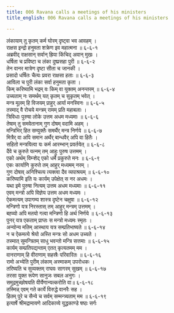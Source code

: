 ```yaml
---
title: 006 Ravana calls a meetings of his ministers
title_english: 006 Ravana calls a meetings of his ministers

---
```


<div class="audioEmbed"  caption="श्रीराम-हरिसीताराममूर्ति-घनपाठिभ्यां वचनम्" src="https://archive.org/download/Ramayana-recitation-Sriram-harisItArAmamUrti-Ghanapaati-v2/Kanda_6/Kanda_6_YK-006-Ravana_calls_a_meetings_of_his_ministers.mp3"></div>

लंकायाम् तु कृतम् कर्म घोरम् दृष्ट्वा भव आवहम् ।  
राक्षस इन्द्रो हनुमता शक्रेण इव महात्मना ॥ ६-६-१  
अब्रवीद् राक्षसान् सर्वान् ह्रिया किंचिद् अवान् मुखः ।  
धर्षिता च प्रविष्टा च लंका दुष्प्रसहा पुरी ॥ ६-६-२  
तेन वानर मात्रेण दृष्टा सीता च जानकी ।  
प्रसादो धर्षितः चैत्यः प्रवरा राक्षसा हताः ॥ ६-६-३  
आविला च पुरी लंका सर्वा हनुमता कृता ।  
किम् करिष्यामि भद्रम् वः किम् वा युक्तम् अनन्तरम् ॥ ६-६-४  
उच्यताम् नः समर्थम् यत् कृतम् च सुकृतम् भवेत् ।  
मन्त्र मूलम् हि विजयम् प्राहुर् आर्या मनस्विनः ॥ ६-६-५  
तस्माद् वै रोचये मन्त्रम् रामम् प्रति महाबलाः ।  
त्रिविधाः पुरुषा लोके उत्तम अधम मध्यमाः ॥ ६-६-६  
तेषाम् तु समवेतानाम् गुण दोषम् वदामि अहम् ।  
मन्त्रिभिर् हित सम्युक्तैः समर्थैर् मन्त्र निर्णये ॥ ६-६-७  
मित्रैर् वा अपि समान अर्थैर् बान्धवैर् अपि वा हितैः ।  
सहितो मन्त्रयित्वा यः कर्म आरम्भान् प्रवर्तयेत् ॥ ६-६-८  
दैवे च कुरुते यत्नम् तम् आहुः पुरुष उत्तमम् ।  
एको अर्थम् विम्ऱ्शेद् एको धर्मे प्रकुरुते मनः ॥ ६-६-९  
एकः कार्याणि कुरुते तम् आहुर् मध्यमम् नरम् ।  
गुण दोषाव् अनिश्चित्य त्यक्त्वा दैव व्यपाश्रयम् ॥ ६-६-१०  
करिष्यामि इति यः कार्यम् उपेक्षेत् स नर अधमः ।  
यथा इमे पुरुषा नित्यम् उत्तम अधम मध्यमाः ॥ ६-६-११  
एवम् मन्त्रो अपि विज्ञेय उत्तम अधम मध्यमः ।  
ऐकमत्यम् उपागम्य शास्त्र दृष्टेन चक्षुषा ॥ ६-६-१२  
मन्त्रिणो यत्र निरस्तास् तम् आहुर् मन्त्रम् उत्तमम् ।  
बह्व्यो अपि मतयो गत्वा मन्त्रिणो हि अर्थ निर्णये ॥ ६-६-१३  
पुनर् यत्र एकताम् प्राप्तः स मन्त्रो मध्यमः स्मृतः ।  
अन्योन्य मतिम् आस्थाय यत्र सम्प्रतिभाष्यते ॥ ६-६-१४  
न च ऐकमत्ये श्रेयो अस्ति मन्त्रः सो अधम उच्यते ।  
तस्मात् सुमन्त्रितम् साधु भवन्तो मन्त्रि सत्तमाः ॥ ६-६-१५  
कार्यम् सम्प्रतिपद्यन्ताम् एतत् कृत्यतमम् मम ।  
वानराणाम् हि वीराणाम् सहस्रैः परिवारितः ॥ ६-६-१६  
रामो अभ्येति पुरीम् लंकाम् अस्माकम् उपरोधकः ।  
तरिष्यति च सुव्यक्तम् राघवः सागरम् सुखम् ॥ ६-६-१७  
तरसा युक्त रूपेण सानुजः सबल अनुगः ।  
समुद्रमुच्छोषयति वीर्येणान्यत्करोति वा॥ ६-६-१८  
तस्मिन्न् एवम् गते कार्ये विरुद्धे वानरैः सह ।  
हितम् पुरे च सैन्ये च सर्वम् सम्मन्त्र्यताम् मम ॥ ६-६-१९  
इत्यार्षे श्रीमद्रामायणे आदिकाव्ये युद्धकाण्डे षष्ठः सर्गः